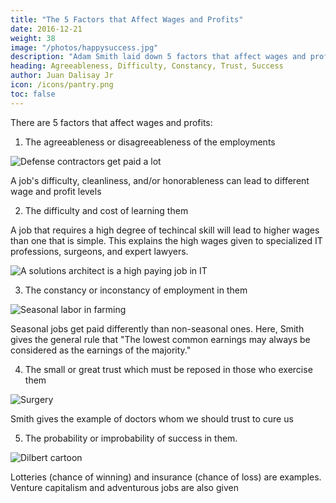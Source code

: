 ```yaml
---
title: "The 5 Factors that Affect Wages and Profits"
date: 2016-12-21
weight: 38
image: "/photos/happysuccess.jpg"
description: "Adam Smith laid down 5 factors that affect wages and profits that can be useful for employees and businesses"
heading: Agreeableness, Difficulty, Constancy, Trust, Success
author: Juan Dalisay Jr
icon: /icons/pantry.png
toc: false
---
```



<!-- Are you looking for a career that gives a high salary or deciding what kind of business to establish?  -->

There are <!-- Adam Smith enumerated five --> 5 factors that affect wages and profits:

1. The agreeableness or disagreeableness of the employments

![Defense contractors get paid a lot](https://socioecons.files.wordpress.com/2016/12/73819770_ukraine_russia_moldova4_464map.gif)

A job's difficulty, cleanliness, and/or honorableness can lead to different wage and profit levels


2. The difficulty and cost of learning them

A job that requires a high degree of techincal skill will lead to higher wages than one that is simple. This explains the high wages given to specialized IT professions, surgeons, and expert lawyers.

![A solutions architect is a high paying job in IT](https://socioecons.files.wordpress.com/2016/12/solution-architect.jpg)



3. The constancy or inconstancy of employment in them

![Seasonal labor in farming](https://socioecons.files.wordpress.com/2016/12/praca-sezonowa.jpg)

Seasonal jobs get paid differently than non-seasonal ones. Here, Smith gives the general rule that "The lowest common earnings may always be considered as the earnings of the majority."



4. The small or great trust which must be reposed in those who exercise them

![Surgery](https://socioecons.files.wordpress.com/2016/12/feature1_0.jpg)

Smith gives the example of doctors whom we should trust to cure us



5. The probability or improbability of success in them.

![Dilbert cartoon](https://socioecons.files.wordpress.com/2016/12/dilbert-vc.gif)

Lotteries (chance of winning) and insurance (chance of loss) are examples. Venture capitalism and adventurous jobs are also given
